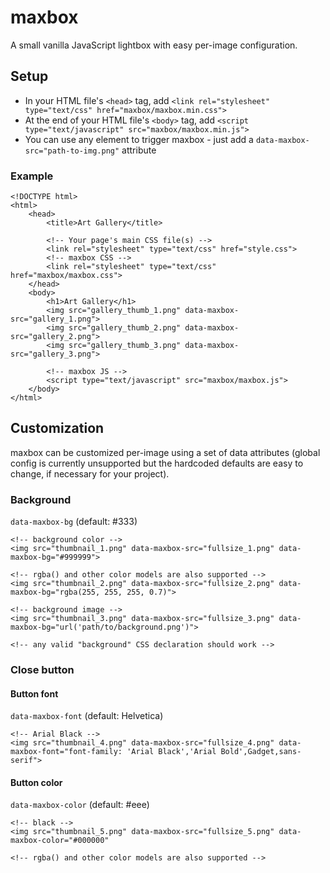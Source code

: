 # maxbox

A small vanilla JavaScript lightbox with easy per-image configuration.


## Setup

- In your HTML file's `<head>` tag, add `<link rel="stylesheet" type="text/css" href="maxbox/maxbox.min.css">`
- At the end of your HTML file's `<body>` tag, add `<script type="text/javascript" src="maxbox/maxbox.min.js">`
- You can use any element to trigger maxbox - just add a `data-maxbox-src="path-to-img.png"` attribute

### Example

    <!DOCTYPE html>
    <html>
        <head>
            <title>Art Gallery</title>

            <!-- Your page's main CSS file(s) -->
            <link rel="stylesheet" type="text/css" href="style.css">
            <!-- maxbox CSS -->
            <link rel="stylesheet" type="text/css" href="maxbox/maxbox.css">
        </head>
        <body>
            <h1>Art Gallery</h1>
            <img src="gallery_thumb_1.png" data-maxbox-src="gallery_1.png">
            <img src="gallery_thumb_2.png" data-maxbox-src="gallery_2.png">
            <img src="gallery_thumb_3.png" data-maxbox-src="gallery_3.png">

            <!-- maxbox JS -->
            <script type="text/javascript" src="maxbox/maxbox.js">
        </body>
    </html>



## Customization

maxbox can be customized per-image using a set of data attributes (global config is currently unsupported but the hardcoded defaults are easy to change, if necessary for your project).


### Background

`data-maxbox-bg` (default: #333)

    <!-- background color -->
    <img src="thumbnail_1.png" data-maxbox-src="fullsize_1.png" data-maxbox-bg="#999999">

    <!-- rgba() and other color models are also supported -->
    <img src="thumbnail_2.png" data-maxbox-src="fullsize_2.png" data-maxbox-bg="rgba(255, 255, 255, 0.7)">

    <!-- background image -->
    <img src="thumbnail_3.png" data-maxbox-src="fullsize_3.png" data-maxbox-bg="url('path/to/background.png')">

    <!-- any valid "background" CSS declaration should work -->

### Close button

#### Button font

`data-maxbox-font` (default: Helvetica)

    <!-- Arial Black -->
    <img src="thumbnail_4.png" data-maxbox-src="fullsize_4.png" data-maxbox-font="font-family: 'Arial Black','Arial Bold',Gadget,sans-serif">

#### Button color

`data-maxbox-color` (default: #eee)

    <!-- black -->
    <img src="thumbnail_5.png" data-maxbox-src="fullsize_5.png" data-maxbox-color="#000000"

    <!-- rgba() and other color models are also supported -->
